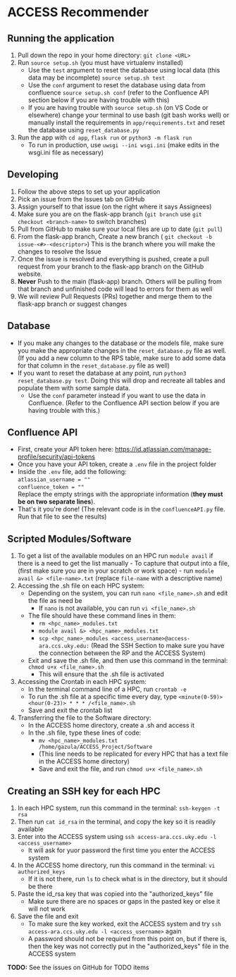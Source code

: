 # ACCESS Recommender
## Running the application
1. Pull down the repo in your home directory: ```git clone <URL>```
2. Run ```source setup.sh``` (you must have virtualenv installed)
    - Use the `test` argument to reset the database using local data (this data may be incomplete) `source setup.sh test`
    - Use the `conf` argument to reset the database using data from confluence `source setup.sh conf` (refer to the Confluence API section below if you are having trouble with this)
    - If you are having trouble with `source setup.sh` (on VS Code or elsewhere) 
    change your terminal to use bash (git bash works well) or manually install the requirements in `app/requirements.txt`
    and reset the database using `reset_database.py`
3. Run the app with  `cd app`, ```flask run``` or ```python3 -m flask run```
    - To run in production, use `uwsgi --ini wsgi.ini` (make edits in the wsgi.ini file as necessary)

## Developing
1. Follow the above steps to set up your application
2. Pick an issue from the Issues tab on GitHub 
3. Assign yourself to that issue (on the right where it says Assignees)
4. Make sure you are on the flask-app branch (```git branch``` use ```git checkout <branch-name>``` to switch branches)
5. Pull from GitHub to make sure your local files are up to date (```git pull```)
6. From the flask-app branch, Create a new branch ( ```git checkout -b issue-<#>-<descriptor>```)
    This is the branch where you will make the changes to resolve the Issue
7. Once the issue is resolved and everything is pushed, create a pull request from your branch to the flask-app branch on the GitHub website.
8. **Never** Push to the main (flask-app) branch. Others will be pulling from that branch and unfinished
    code will lead to errors for them as well
9. We will review Pull Requests (PRs) together and merge them to the flask-app branch or suggest changes

## Database
- If you make any changes to the database or the models file, make sure you make the appropriate changes in the
    ```reset_database.py``` file as well. (If you add a new column to the RPS table, 
    make sure to add some data for that column in the ```reset_database.py``` file as well)
- If you want to reset the database at any point, run ```python3 reset_database.py test```.
    Doing this will drop and recreate all tables and populate them with some sample data.
    - Use the `conf` parameter instead if you want to use the data in Confluence. (Refer to the Confluence API
    section below if you are having trouble with this.)

## Confluence API
- First, create your API token here: https://id.atlassian.com/manage-profile/security/api-tokens
- Once you have your API token, create a `.env` file in the project folder
- Inside the `.env` file, add the following:  
    `atlassian_username = ""`  
    `confluence_token = ""`  
    Replace the empty strings with the appropriate information (**they must be on two separate lines**).
- That's it you're done! (The relevant code is in the `confluenceAPI.py` file. Run that file to see the results)

## Scripted Modules/Software
1. To get a list of the available modules on an HPC run `module avail` if there is a need to get the list manually
       - To capture that output into a file, (first make sure you are in your scratch or work space)
       - run  `module avail &> <file-name>.txt` (replace `file-name` with a descriptive name)
2. Accessing the .sh file on each HPC system:
    - Depending on the system, you can run `nano <file_name>.sh` and edit the file as need be
      - If `nano` is not available, you can run `vi <file_name>.sh`
    - The file should have these command lines in them:
      - `rm <hpc_name>_modules.txt`
      - `module avail &> <hpc_name>_modules.txt`
      - `scp <hpc_name>_modules <access_username>@access-ara.ccs.uky.edu:` (Read the SSH Section to make sure you have the connection between the RP and the ACCESS System)
    - Exit and save the .sh file, and then use this command in the terminal: `chmod u+x <file_name>.sh`
      - This will ensure that the .sh file is activated
3. Accessing the Crontab in each HPC system:
    - In the terminal command line of a HPC, run `crontab -e`
    - To run the .sh file at a specific time every day, type `<minute(0-59)> <hour(0-23)> * * * /<file_name>.sh`
    - Save and exit the crontab list
4. Transferring the file to the Software directory:
    - In the ACCESS home directory, create a .sh and access it
    - In the .sh file, type these lines of code:
        - `mv <hpc_name>_modules.txt /home/gazula/ACCESS_Project/Software`
        - (This line needs to be replicated for every HPC that has a text file in the ACCESS home directory)
        - Save and exit the file, and run `chmod u+x <file_name>.sh`

## Creating an SSH key for each HPC
1. In each HPC system, run this command in the terminal: `ssh-keygen -t rsa`
2. Then run `cat id_rsa` in the terminal, and copy the key so it is readily available
3. Enter into the ACCESS system using `ssh access-ara.ccs.uky.edu -l <access_username>`
    - It will ask for yuor password the first time you enter the ACCESS system
4. In the ACCESS home directory, run this command in the terminal: `vi authorized_keys`
    - If it is not there, run `ls` to check what is in the directory, but it should be there
5. Paste the id_rsa key that was copied into the "authorized_keys" file
    - Make sure there are no spaces or gaps in the pasted key or else it will not work
6. Save the file and exit
    - To make sure the key worked, exit the ACCESS system and try `ssh access-ara.ccs.uky.edu -l <access_username>` again
    - A password should not be required from this point on, but if there is, then the key was not correctly put in the "authorized_keys" file in the ACCESS system

**TODO:**
See the issues on GitHub for TODO items
